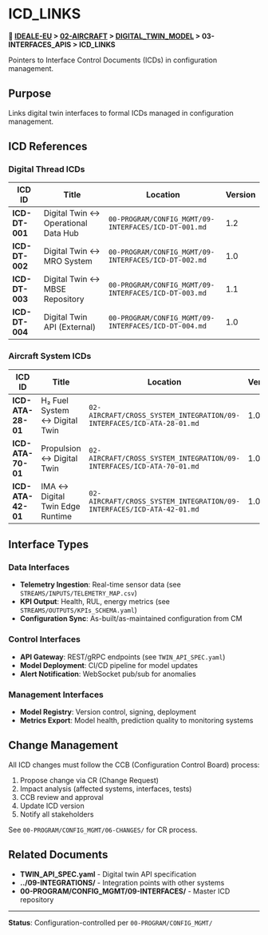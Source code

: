 # ICD_LINKS

**📍 [IDEALE-EU](../../../) > [02-AIRCRAFT](../../) > [DIGITAL_TWIN_MODEL](../) > 03-INTERFACES_APIS > ICD_LINKS**

Pointers to Interface Control Documents (ICDs) in configuration management.

## Purpose

Links digital twin interfaces to formal ICDs managed in configuration management.

## ICD References

### Digital Thread ICDs

| ICD ID | Title | Location | Version |
|--------|-------|----------|---------|
| **ICD-DT-001** | Digital Twin ↔ Operational Data Hub | `00-PROGRAM/CONFIG_MGMT/09-INTERFACES/ICD-DT-001.md` | 1.2 |
| **ICD-DT-002** | Digital Twin ↔ MRO System | `00-PROGRAM/CONFIG_MGMT/09-INTERFACES/ICD-DT-002.md` | 1.0 |
| **ICD-DT-003** | Digital Twin ↔ MBSE Repository | `00-PROGRAM/CONFIG_MGMT/09-INTERFACES/ICD-DT-003.md` | 1.1 |
| **ICD-DT-004** | Digital Twin API (External) | `00-PROGRAM/CONFIG_MGMT/09-INTERFACES/ICD-DT-004.md` | 1.0 |

### Aircraft System ICDs

| ICD ID | Title | Location | Version |
|--------|-------|----------|---------|
| **ICD-ATA-28-01** | H₂ Fuel System ↔ Digital Twin | `02-AIRCRAFT/CROSS_SYSTEM_INTEGRATION/09-INTERFACES/ICD-ATA-28-01.md` | 1.0 |
| **ICD-ATA-70-01** | Propulsion ↔ Digital Twin | `02-AIRCRAFT/CROSS_SYSTEM_INTEGRATION/09-INTERFACES/ICD-ATA-70-01.md` | 1.0 |
| **ICD-ATA-42-01** | IMA ↔ Digital Twin Edge Runtime | `02-AIRCRAFT/CROSS_SYSTEM_INTEGRATION/09-INTERFACES/ICD-ATA-42-01.md` | 1.0 |

## Interface Types

### Data Interfaces
- **Telemetry Ingestion**: Real-time sensor data (see `STREAMS/INPUTS/TELEMETRY_MAP.csv`)
- **KPI Output**: Health, RUL, energy metrics (see `STREAMS/OUTPUTS/KPIs_SCHEMA.yaml`)
- **Configuration Sync**: As-built/as-maintained configuration from CM

### Control Interfaces
- **API Gateway**: REST/gRPC endpoints (see `TWIN_API_SPEC.yaml`)
- **Model Deployment**: CI/CD pipeline for model updates
- **Alert Notification**: WebSocket pub/sub for anomalies

### Management Interfaces
- **Model Registry**: Version control, signing, deployment
- **Metrics Export**: Model health, prediction quality to monitoring systems

## Change Management

All ICD changes must follow the CCB (Configuration Control Board) process:
1. Propose change via CR (Change Request)
2. Impact analysis (affected systems, interfaces, tests)
3. CCB review and approval
4. Update ICD version
5. Notify all stakeholders

See `00-PROGRAM/CONFIG_MGMT/06-CHANGES/` for CR process.

## Related Documents

- **TWIN_API_SPEC.yaml** - Digital twin API specification
- **../09-INTEGRATIONS/** - Integration points with other systems
- **00-PROGRAM/CONFIG_MGMT/09-INTERFACES/** - Master ICD repository

---

**Status**: Configuration-controlled per `00-PROGRAM/CONFIG_MGMT/`
